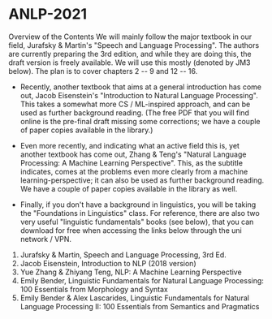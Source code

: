 # ANLP-2021

Overview of the Contents
We will mainly follow the major textbook in our field, Jurafsky & Martin's "Speech and Language Processing". The authors are currently preparing the 3rd edition, and while they are doing this, the draft version is freely available. We will use this mostly (denoted by JM3 below). The plan is to cover chapters 2 -- 9 and 12 -- 16.

* Recently, another textbook that aims at a general introduction has come out, Jacob Eisenstein's "Introduction to Natural Language Processing". This takes a somewhat more CS / ML-inspired approach, and can be used as further background reading. (The free PDF that you will find online is the pre-final draft missing some corrections; we have a couple of paper copies available in the library.)

* Even more recently, and indicating what an active field this is, yet another textbook has come out, Zhang & Teng's "Natural Language Processing: A Machine Learning Perspective". This, as the subtitle indicates, comes at the problems even more clearly from a machine learning-perspective; it can also be used as further background reading. We have a couple of paper copies available in the library as well.

* Finally, if you don't have a background in linguistics, you will be taking the "Foundations in Linguistics" class. For reference, there are also two very useful "linguistic fundamentals" books (see below), that you can download for free when accessing the links below through the uni network / VPN.

1. Jurafsky & Martin, Speech and Language Processing, 3rd Ed.
2. Jacob Eisenstein, Introduction to NLP (2018 version)
3. Yue Zhang & Zhiyang Teng, NLP: A Machine Learning Perspective
4. Emily Bender, Linguistic Fundamentals for Natural Language Processing: 100 Essentials from Morphology and Syntax
5. Emily Bender & Alex Lascarides, Linguistic Fundamentals for Natural Language Processing II: 100 Essentials from Semantics and Pragmatics
